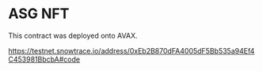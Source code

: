 # ASG NFT
This contract was deployed onto AVAX. 

https://testnet.snowtrace.io/address/0xEb2B870dFA4005dF5Bb535a94Ef4C453981BbcbA#code 
